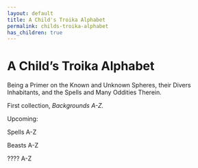 ```yaml
---
layout: default
title: A Child's Troika Alphabet
permalink: childs-troika-alphabet
has_children: true
---
```


# A Child’s Troika Alphabet

Being a Primer on the Known and Unknown Spheres, their Divers Inhabitants, and the Spells and Many Oddities Therein. 

First collection, *Backgrounds A-Z.*

Upcoming: 

Spells A-Z 

Beasts A-Z

???? A-Z